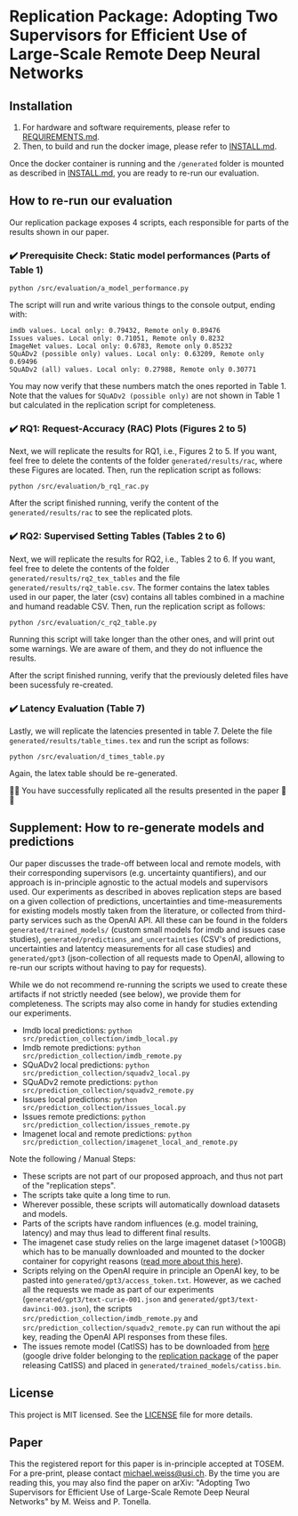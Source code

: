 # Replication Package: Adopting Two Supervisors for Efficient Use of Large-Scale Remote Deep Neural Networks


## Installation

1. For hardware and software requirements, please refer to [REQUIREMENTS.md](REQUIREMENTS.md).
2. Then, to build and run the docker image, please refer to [INSTALL.md](INSTALL.md).

Once the docker container is running and the `/generated` folder is mounted as described in [INSTALL.md](INSTALL.md), you are ready to re-run our evaluation.

## How to re-run our evaluation
Our replication package exposes 4 scripts, each responsible for parts of the results shown in our paper. 

### :heavy_check_mark: Prerequisite Check: Static model performances (Parts of Table 1)

```
python /src/evaluation/a_model_performance.py
```

The script will run and write various things to the console output, ending with:

```
imdb values. Local only: 0.79432, Remote only 0.89476 
Issues values. Local only: 0.71051, Remote only 0.8232 
ImageNet values. Local only: 0.6783, Remote only 0.85232 
SQuADv2 (possible only) values. Local only: 0.63209, Remote only 0.69496 
SQuADv2 (all) values. Local only: 0.27988, Remote only 0.30771 
```

You may now verify that these numbers match the ones reported in Table 1. Note that the values for `SQuADv2 (possible only)` are not shown in Table 1 but calculated in the replication script for completeness.


### :heavy_check_mark: RQ1: Request-Accuracy (RAC) Plots (Figures 2 to 5)
Next, we will replicate the results for RQ1, i.e., Figures 2 to 5. If you want, feel free to delete the contents of the folder `generated/results/rac`, where these Figures are located. Then, run the replication script as follows:

```
python /src/evaluation/b_rq1_rac.py
```

After the script finished running, verify the content of the `generated/results/rac` to see the replicated plots. 


### :heavy_check_mark: RQ2: Supervised Setting Tables (Tables 2 to 6)
Next, we will replicate the results for RQ2, i.e., Tables 2 to 6. If you want, feel free to delete the contents of the folder `generated/results/rq2_tex_tables` and the file `generated/results/rq2_table.csv`. The former contains the latex tables used in our paper, the later (csv) contains all tables combined in a machine and humand readable CSV. Then, run the replication script as follows:

```
python /src/evaluation/c_rq2_table.py
```
Running this script will take longer than the other ones, and will print out some warnings. We are aware of them, and they do not influence the results.

After the script finished running, verify that the previously deleted files have been sucessfuly re-created. 

### :heavy_check_mark: Latency Evaluation (Table 7)
Lastly, we will replicate the latencies presented in table 7. Delete the file `generated/results/table_times.tex` and run the script as follows:

```
python /src/evaluation/d_times_table.py
```

Again, the latex table should be re-generated.

:tada::tada: You have successfully replicated all the results presented in the paper :tada::tada:



## Supplement: How to re-generate models and predictions
Our paper discusses the trade-off between local and remote models, with their corresponding supervisors (e.g. uncertainty quantifiers),
and our approach is in-principle agnostic to the actual models and supervisors used. 
Our experiments as described in aboves replication steps are based on a given collection of predictions, uncertainties and time-measurements for existing models mostly taken from the literature, or collected from third-party services such as the OpenAI API. All these can be found in the folders `generated/trained_models/` (custom small models for imdb and issues case studies), `generated/predictions_and_uncertainties` (CSV's of predictions, uncertainties and latentcy measurements for all case studies) and `generated/gpt3` (json-collection of all requests made to OpenAI, allowing to re-run our scripts without having to pay for requests).

While we do not recommend re-running the scripts we used to create these artifacts if not strictly needed (see below), we provide them for completeness.
The scripts may also come in handy for studies extending our experiments. 

- Imdb local predictions: ```python src/prediction_collection/imdb_local.py```
- Imdb remote predictions: ```python src/prediction_collection/imdb_remote.py```
- SQuADv2 local predictions: ```python src/prediction_collection/squadv2_local.py```
- SQuADv2 remote predictions: ```python src/prediction_collection/squadv2_remote.py```
- Issues local predictions: ```python src/prediction_collection/issues_local.py```
- Issues remote predictions: ```python src/prediction_collection/issues_remote.py```
- Imagenet local and remote predictions:  ```python src/prediction_collection/imagenet_local_and_remote.py```

Note the following / Manual Steps: 
- These scripts are not part of our proposed approach, and thus not part of the "replication steps".
- The scripts take quite a long time to run.
- Wherever possible, these scripts will automatically download datasets and models.
- Parts of the scripts have random influences (e.g. model training, latency) and may thus lead to different final results.
- The imagenet case study relies on the large imagenet dataset (>100GB) which has to be manually downloaded and mounted to the docker container for copyright reasons ([read more about this here](https://www.tensorflow.org/datasets/catalog/imagenet2012)).
- Scripts relying on the OpenAI require in principle an OpenAI key, to be pasted into `generated/gpt3/access_token.txt`. However, as we cached all the requests we made as part of our experiments (`generated/gpt3/text-curie-001.json` and `generated/gpt3/text-davinci-003.json`), the scripts `src/prediction_collection/imdb_remote.py` and `src/prediction_collection/squadv2_remote.py` can run without the api key, reading the OpenAI API responses from these files.
- The issues remote model (CatISS) has to be downloaded from [here](https://drive.google.com/drive/folders/1jgV4U41-2acctpc6jH5DWL3fF5V6bKF8) (google drive folder belonging to the [replication package](https://github.com/MalihehIzadi/catiss) of the paper releasing CatISS) and placed in `generated/trained_models/catiss.bin`.



## License
This project is MIT licensed. See the [LICENSE](LICENSE) file for more details.

## Paper
This the registered report for this paper is in-principle accepted at TOSEM. 
For a pre-print, please contact michael.weiss@usi.ch. By the time you are reading this, you may also find the paper on arXiv: "Adopting Two Supervisors for Efficient Use of Large-Scale Remote Deep Neural Networks" by M. Weiss and P. Tonella.

